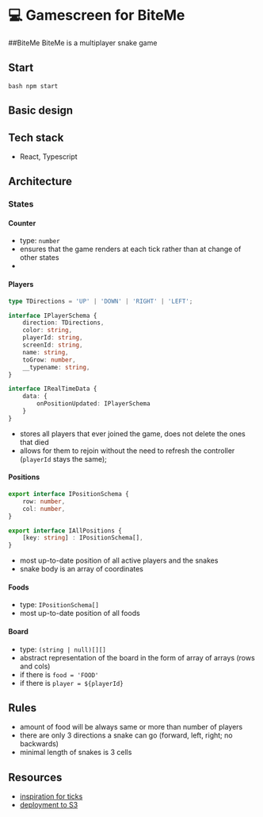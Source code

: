# 💻 Gamescreen for BiteMe

##BiteMe
BiteMe is a multiplayer snake game

## Start
`bash
npm start
`

## Basic design

## Tech stack
- React, Typescript

## Architecture
### States

#### Counter
- type: `number`
- ensures that the game renders at each tick rather than at change of other states
- 

#### Players
```ts
type TDirections = 'UP' | 'DOWN' | 'RIGHT' | 'LEFT';

interface IPlayerSchema {
    direction: TDirections,
    color: string,
    playerId: string,
    screenId: string,
    name: string,
    toGrow: number,
    __typename: string,
}

interface IRealTimeData {
    data: {
        onPositionUpdated: IPlayerSchema
    }
}
```
- stores all players that ever joined the game, does not delete the ones that died
- allows for them to rejoin without the need to refresh the controller (`playerId` stays the same);

#### Positions
```ts
export interface IPositionSchema {
    row: number,
    col: number,
}

export interface IAllPositions {
    [key: string] : IPositionSchema[],
}
```
- most up-to-date position of all active players and the snakes
- snake body is an array of coordinates

#### Foods
- type: `IPositionSchema[]`
- most up-to-date position of all foods

#### Board
- type: `(string | null)[][]`
- abstract representation of the board in the form of array of arrays (rows and cols)
- if there is `food = 'FOOD'`
- if there is `player = ${playerId}`

## Rules
- amount of food will be always same or more than number of players
- there are only 3 directions a snake can go (forward, left, right; no backwards)
- minimal length of snakes is 3 cells

## Resources
- [inspiration for ticks](https://bookout.co.il/2020/07/16/cool-snake-with-react-hooks/)
- [deployment to S3](https://ljmocic.medium.com/deploying-react-application-to-aws-s3-using-github-actions-85addacaeace)
